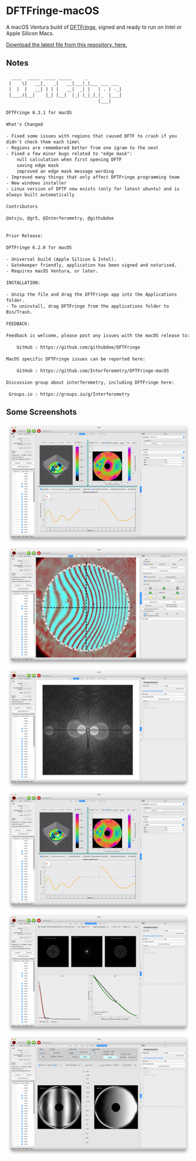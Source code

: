 # DFTFringe-macOS
A macOS Ventura build of [DFTFringe](https://github.com/githubdoe/DFTFringe), signed and ready to run on Intel or Apple Silicon Macs.

[Download the latest file from this repository, here.](https://github.com/Interferometry/DFTFringe-macOS/tree/main/download)

## Notes
```
  ____  _____ _____ _____     _
 |    \|   __|_   _|   __|___|_|___ ___ ___
 |  |  |   __| | | |   __|  _| |   | . | -_|
 |____/|__|    |_| |__|  |_| |_|_|_|_  |___|
                                   |___|

DFTFringe 6.3.1 for macOS

What's Changed

- Fixed some issues with regions that caused DFTF to crash if you didn't check them each time\
- Regions are remembered better from one igram to the next
- Fixed a few minor bugs related to "edge mask":
    null calculation when first opening DFTF
    saving edge mask
    improved an edge mask message wording
- Improved many things that only affect DFTFringe programming team
- New windows installer
- Linux version of DFTF now exists (only for latest ubuntu) and is always built automatically

Contributors

@atsju, @gr5, @Interferometry, @githubdoe


Prior Release:

DFTFringe 6.2.0 for macOS

- Universal build (Apple Silicon & Intel).
- Gatekeeper friendly, application has been signed and notarised.
- Requires macOS Ventura, or later.

INSTALLATION:

- Unzip the file and drag the DFTFringe app into the Applications folder.
- To uninstall, drag DFTFringe from the applications folder to Bin/Trash.

FEEDBACK:

Feedback is welcome, please post any issues with the macOS release to:

    GitHub : https://github.com/githubdoe/DFTFringe

MacOS specific DFTFringe issues can be reported here:

    GitHub : https://github.com/Interferometry/DFTFringe-macOS

Discussion group about interferometry, including DFTFringe here:

 Groups.io : https://groups.io/g/Interferometry

```

## Some Screenshots
![Screenshot of macOS version of DFTFringe - results tab](https://github.com/Interferometry/DFTFringe-macOS/blob/main/images/DFTFringe-macOS-3-results.png)
![Screenshot of macOS version of DFTFringe - interferogram tab](https://github.com/Interferometry/DFTFringe-macOS/blob/main/images/DFTFringe-macOS-1-igram.png)
![Screenshot of macOS version of DFTFringe - analyze tab](https://github.com/Interferometry/DFTFringe-macOS/blob/main/images/DFTFringe-macOS-2-analyze.png)
![Screenshot of macOS version of DFTFringe - results tab](https://github.com/Interferometry/DFTFringe-macOS/blob/main/images/DFTFringe-macOS-3-results.png)
![Screenshot of macOS version of DFTFringe - star test tab](https://github.com/Interferometry/DFTFringe-macOS/blob/main/images/DFTFringe-macOS-4-startest.png)
![Screenshot of macOS version of DFTFringe - ronchi tab ](https://github.com/Interferometry/DFTFringe-macOS/blob/main/images/DFTFringe-macOS-5-ronchi.png)
